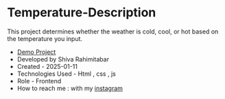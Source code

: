 # Temperature-Description
This project determines whether the weather is cold, cool, or hot based on the temperature you input.
- [Demo Project](https://rahimitabarshiva.github.io/Temperature-Description/)
- Developed by Shiva Rahimitabar
- Created - 2025-01-11
- Technologies Used - Html , css , js
- Role - Frontend
- How to reach me : with my [instagram](https://www.instagram.com/shiva.rahimitabar.dev) 

